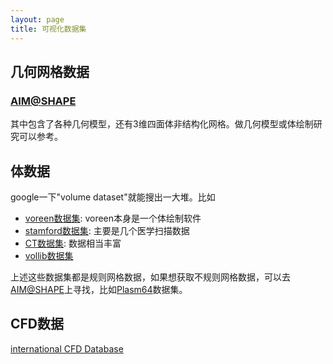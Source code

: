 ```yaml
---
layout: page
title: 可视化数据集
---
```


## 几何网格数据

### [AIM@SHAPE](http://shapes.aimatshape.net/)
其中包含了各种几何模型，还有3维四面体非结构化网格。做几何模型或体绘制研究可以参考。


## 体数据
google一下"volume dataset"就能搜出一大堆。比如

  - [voreen数据集](http://www.voreen.org/108-Data-Sets.html): voreen本身是一个体绘制软件
  - [stamford数据集](http://www-graphics.stanford.edu/data/voldata/): 主要是几个医学扫描数据
  - [CT数据集](http://www.sci.utah.edu/cibc-software/ctdata.html): 数据相当丰富
  - [vollib数据集](http://www9.informatik.uni-erlangen.de/External/vollib/)

上述这些数据集都是规则网格数据，如果想获取不规则网格数据，可以去[AIM@SHAPE](http://shapes.aimatshape.net/)上寻找，比如[Plasm64](shapes.aimatshape.net/view.php?id=631#)数据集。

## CFD数据
[international CFD Database](http://mp0806.cineca.it/icfd.php)


